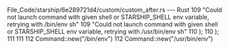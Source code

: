 File_Code/starship/6e289721d4/custom/custom_after.rs --- Rust
109                 "Could not launch command with given shell or STARSHIP_SHELL env variable, retrying with /bin/env sh"                                    109                 "Could not launch command with given shell or STARSHIP_SHELL env variable, retrying with /usr/bin/env sh"
110             );                                                                                                                                           110             );
111                                                                                                                                                          111 
112             Command::new("/bin/env")                                                                                                                     112             Command::new("/usr/bin/env")


